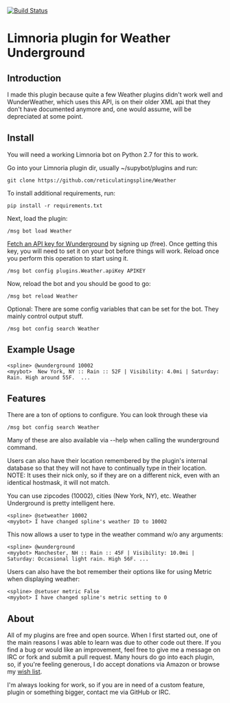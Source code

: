[![Build Status](https://travis-ci.org/reticulatingspline/Weather.svg?branch=master)](https://travis-ci.org/reticulatingspline/Weather)

# Limnoria plugin for Weather Underground

## Introduction

I made this plugin because quite a few Weather plugins didn't work well and WunderWeather, which uses
this API, is on their older XML api that they don't have documented anymore and, one would assume, will
be depreciated at some point.

## Install

You will need a working Limnoria bot on Python 2.7 for this to work.

Go into your Limnoria plugin dir, usually ~/supybot/plugins and run:

```
git clone https://github.com/reticulatingspline/Weather
```

To install additional requirements, run:

```
pip install -r requirements.txt 
```

Next, load the plugin:

```
/msg bot load Weather
```

[Fetch an API key for Wunderground](http://www.wunderground.com/weather/api/) by signing up (free).
Once getting this key, you will need to set it on your bot before things will work.
Reload once you perform this operation to start using it.

```
/msg bot config plugins.Weather.apiKey APIKEY
```

Now, reload the bot and you should be good to go:

```
/msg bot reload Weather
```

Optional: There are some config variables that can be set for the bot. They mainly control output stuff.

```
/msg bot config search Weather
```

## Example Usage

```
<spline> @wunderground 10002
<myybot>  New York, NY :: Rain :: 52F | Visibility: 4.0mi | Saturday: Rain. High around 55F.  ...
```

## Features

There are a ton of options to configure. You can look through these via

```
/msg bot config search Weather
```

Many of these are also available via --help when calling the wunderground command.

Users can also have their location remembered by the plugin's internal database so that
they will not have to continually type in their location. NOTE: It uses their nick only,
so if they are on a different nick, even with an identical hostmask, it will not match.

You can use zipcodes (10002), cities (New York, NY), etc. Weather Underground is pretty
intelligent here.

```
<spline> @setweather 10002
<myybot> I have changed spline's weather ID to 10002
```

This now allows a user to type in the weather command w/o any arguments:

```
<spline> @wunderground
<myybot> Manchester, NH :: Rain :: 45F | Visibility: 10.0mi | Saturday: Occasional light rain. High 56F. ...
```

Users can also have the bot remember their options like for using Metric when displaying weather:

```
<spline> @setuser metric False
<myybot> I have changed spline's metric setting to 0
```

## About

All of my plugins are free and open source. When I first started out, one of the main reasons I was
able to learn was due to other code out there. If you find a bug or would like an improvement, feel
free to give me a message on IRC or fork and submit a pull request. Many hours do go into each plugin,
so, if you're feeling generous, I do accept donations via Amazon or browse my [wish list](http://amzn.com/w/380JKXY7P5IKE).

I'm always looking for work, so if you are in need of a custom feature, plugin or something bigger, contact me via GitHub or IRC.